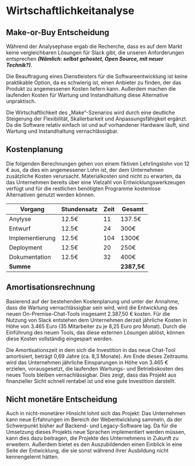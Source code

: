# Wirtschaftlichkeitanalyse

## Make-or-Buy Entscheidung

Während der Analysephase ergab die Recherche, dass es auf dem Markt keine vergleichbaren Lösungen für Slack gibt, die unseren Anforderungen entsprechen **_(Nämlich: selbst gehostet, Open Source, mit neuer Technik?)_**.

Die Beauftragung eines Dienstleisters für die Softwareentwicklung ist keine praktikable Option, da es schwierig ist, einen Anbieter zu finden, der das Produkt zu angemessenen Kosten liefern kann. Außerdem machen die laufenden Kosten für Wartung und Instandhaltung diese Alternative unpraktisch.

Die Wirtschaftlichkeit des „Make“-Szenarios wird durch eine deutliche Steigerung der Flexibilität, Skalierbarkeit und Anpassungsfähigkeit ergänzt. Da die Software relativ einfach ist und auf vorhandener Hardware läuft, sind Wartung und Instandhaltung vernachlässigbar.

## Kostenplanung

Die folgenden Berechnungen gehen von einem fiktiven Lehrlingslohn von 12 € aus, da dies ein angemessener Lohn ist, der dem Unternehmen zusätzliche Kosten verursacht. Materialkosten sind nicht zu erwarten, da das Unternehmen bereits über eine Vielzahl von Entwicklungswerkzeugen verfügt und für die restlichen benötigten Programme kostenlose Alternativen genutzt werden können.

| **Vorgang**     | **Stundensatz** | **Zeit** | **Gesamt**  |
| --------------- | --------------- | -------- | ----------- |
| Anylyse         | 12.5€           | 11       | 137.5€      |
| Entwurf         | 12.5€           | 24       | 300€        |
| Implementierung | 12.5€           | 104      | 1300€       |
| Deployment      | 12.5€           | 20       | 250€        |
| Dokumentation   | 12.5€           | 32       | 400€        |
| **Summe**       |                 |          | **2387,5€** |

## Amortisationsrechnung

Basierend auf der bestehenden Kostenplanung und unter der Annahme, dass die Wartung vernachlässigbar sein wird, wird die Entwicklung des neuen On-Premise-Chat-Tools insgesamt 2.387,50 € kosten. Für die Nutzung von Slack entstehen dem Unternehmen derzeit jährliche Kosten in Höhe von 3.465 Euro (35 Mitarbeiter zu je 8,25 Euro pro Monat). Durch die Einführung des neuen Tools, das diese externen Lösungen ablöst, können diese Kosten vollständig eingespart werden.

Die Amortisationszeit in dem sich die Investition in das neue Chat-Tool amortisiert, beträgt 0,69 Jahre (ca. 8,3 Monate). Am Ende dieses Zeitraums wird das Unternehmen jährliche Einsparungen in Höhe von 3.465 € erzielen, vorausgesetzt, die laufenden Wartungs- und Betriebskosten des neues Tools bleiben vernachlässigbar. Dies zeigt, dass das Projekt aus finanzieller Sicht schnell rentabel ist und eine gute Investition darstellt.

## Nicht monetäre Entscheidung

Auch in nicht-monetärer Hinsicht lohnt sich das Projekt: Das Unternehmen kann neue Erfahrungen im Bereich der Webentwicklung sammeln, da der Schwerpunkt bisher auf Backend- und Legacy-Software lag. Da für die Umsetzung dieses Projekts neue Sprachen implementiert werden müssen, kann dies dazu beitragen, die Projekte des Unternehmens in Zukunft zu erweitern. Außerdem bietet es den Auszubildenden einen Einblick in eine Seite der Entwicklung, die sie sonst während ihrer Ausbildung nicht kennengelernt hätten.

